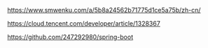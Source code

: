 
https://www.smwenku.com/a/5b8a24562b71775d1ce5a75b/zh-cn/

https://cloud.tencent.com/developer/article/1328367

https://github.com/247292980/spring-boot